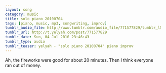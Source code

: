 ```yaml
---
layout: song
category: music
title: solo piano 20100704
tags: [piano, music, mp3, songwriting, improv]
tumblr_audio_file: http://www.tumblr.com/audio_file/771577829/tumblr_l52ilvKxnp1qzo4ep
tumblr_url: http://t.yelyah.com/post/771577829
tumblr_date: Sun, 04 Jul 2010 23:46:43
tumblr_type: audio
tumblr_teaser: yelyah - "solo piano 20100704" piano improv
---
```

Ah, the fireworks were good for about 20 minutes. Then I think everyone ran out of money.
